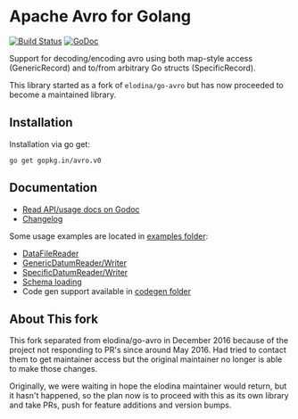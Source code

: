 # Apache Avro for Golang

[![Build Status](https://travis-ci.org/go-avro/avro.svg?branch=master)](https://travis-ci.org/go-avro/avro) [![GoDoc](https://godoc.org/gopkg.in/avro.v0?status.svg)](https://godoc.org/gopkg.in/avro.v0)


Support for decoding/encoding avro using both map-style access (GenericRecord) and to/from arbitrary Go structs (SpecificRecord).

This library started as a fork of `elodina/go-avro` but has now proceeded to become a maintained library.

## Installation

Installation via go get:

    go get gopkg.in/avro.v0


## Documentation

 * [Read API/usage docs on Godoc](https://godoc.org/gopkg.in/avro.v0)
 * [Changelog](CHANGELOG.md)

Some usage examples are located in [examples folder](https://github.com/go-avro/avro/tree/master/examples):

* [DataFileReader](https://github.com/go-avro/avro/blob/master/examples/data_file/data_file.go)
* [GenericDatumReader/Writer](https://github.com/go-avro/avro/blob/master/examples/generic_datum/generic_datum.go)
* [SpecificDatumReader/Writer](https://github.com/go-avro/avro/blob/master/examples/specific_datum/specific_datum.go)
* [Schema loading](https://github.com/go-avro/avro/blob/master/examples/load_schema/load_schema.go)
* Code gen support available in [codegen folder](https://github.com/go-avro/avro/tree/master/codegen)


## About This fork

This fork separated from elodina/go-avro in December 2016 because of the
project not responding to PR's since around May 2016. Had tried to contact them
to get maintainer access but the original maintainer no longer is able to make
those changes.

Originally, we were waiting in hope the elodina maintainer would return, but it
hasn't happened, so the plan now is to proceed with this as its own library and
take PRs, push for feature additions and version bumps.

